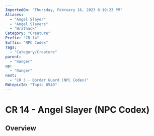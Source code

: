 ```yaml
---
ImportedOn: "Thursday, February 16, 2023 6:10:23 PM"
Aliases:
  - "Angel Slayer"
  - "Angel Slayers"
  - "Wrathack"
Category: "Creature"
Prefix: "CR 14"
Suffix: "NPC Codex"
Tags:
  - "Category/Creature"
parent:
  - "Ranger"
up:
  - "Ranger"
next:
  - "CR 3 - Border Guard (NPC Codex)"
RWtopicId: "Topic_8549"
---
```

# CR 14 - Angel Slayer (NPC Codex)
## Overview
